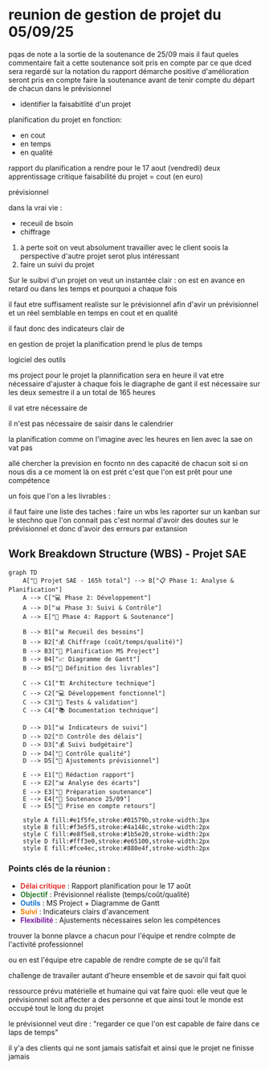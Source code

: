 # reunion de gestion de projet du 05/09/25

pqas de  note a la sortie de la soutenance de 25/09 mais il faut queles commentaire fait a cette soutenance soit pris en compte par ce que dced sera regardé sur la notation du rapport 
démarche positive d'amélioration seront pris en compte faire la soutenance avant de 
tenir compte du départ de chacun dans le prévisionnel 
- identifier la faisabitlité d'un projet 

planification du projet en fonction: 
- en cout 
- en temps 
- en qualité 

rapport du planification a rendre pour le 17 aout (vendredi)
deux apprentissage critique 
faisabilité du projet = cout (en euro)

prévisionnel 

dans la vrai vie : 
- receuil de bsoin 
- chiffrage 
1. à perte soit on veut absolument travailler avec le client soois la perspective d'autre projet serot plus intéressant 
2. faire un suivi du projet 

Sur le suibvi d'un projet on veut un instantée clair : 
on est en avance en retard ou dans les temps et pourquoi a chaque fois 

il faut etre suffisament realiste sur le prévisionnel afin d'avir un prévisionnel et un réel semblable 
 en temps en cout et en qualité 

 il faut donc des indicateurs clair de 

 en gestion de projet la planification prend le plus de temps 

 logiciel des outils 

 ms project pour le projet 
la plannification sera en heure 
il vat etre nécessaire d'ajuster à chaque fois le diagraphe de gant 
il est nécessaire 
sur les deux semestre il a un total de 165 heures 

il vat etre nécessaire de 

il n'est pas nécessaire de saisir dans le calendrier 

la planification comme on l'imagine avec les heures en lien avec la sae on vat pas 

allé chercher la prevision en focnto nn des capacité de chacun soit si on nous dis a ce moment là on est prét c'est que l'on est prêt pour une compétence

un fois que l'on a les livrables : 







il faut faire une liste des taches :
faire un wbs 
les raporter sur un kanban 
sur le stechno que l'on connait pas c'est normal d'avoir des doutes sur le prévisionnel et donc d'avoir des erreurs par extansion 

## Work Breakdown Structure (WBS) - Projet SAE

```mermaid
graph TD
    A["🎯 Projet SAE - 165h total"] --> B["📋 Phase 1: Analyse & Planification"]
    A --> C["💻 Phase 2: Développement"]
    A --> D["📊 Phase 3: Suivi & Contrôle"]
    A --> E["📝 Phase 4: Rapport & Soutenance"]
    
    B --> B1["📊 Recueil des besoins"]
    B --> B2["💰 Chiffrage (coût/temps/qualité)"]
    B --> B3["📅 Planification MS Project"]
    B --> B4["📈 Diagramme de Gantt"]
    B --> B5["🎯 Définition des livrables"]
    
    C --> C1["🏗️ Architecture technique"]
    C --> C2["💻 Développement fonctionnel"]
    C --> C3["🧪 Tests & validation"]
    C --> C4["📚 Documentation technique"]
    
    D --> D1["📊 Indicateurs de suivi"]
    D --> D2["⏰ Contrôle des délais"]
    D --> D3["💰 Suivi budgétaire"]
    D --> D4["🎯 Contrôle qualité"]
    D --> D5["🔄 Ajustements prévisionnel"]
    
    E --> E1["📝 Rédaction rapport"]
    E --> E2["📊 Analyse des écarts"]
    E --> E3["🎤 Préparation soutenance"]
    E --> E4["📅 Soutenance 25/09"]
    E --> E5["🔄 Prise en compte retours"]
    
    style A fill:#e1f5fe,stroke:#01579b,stroke-width:3px
    style B fill:#f3e5f5,stroke:#4a148c,stroke-width:2px
    style C fill:#e8f5e8,stroke:#1b5e20,stroke-width:2px
    style D fill:#fff3e0,stroke:#e65100,stroke-width:2px
    style E fill:#fce4ec,stroke:#880e4f,stroke-width:2px
```

### Points clés de la réunion :
- **<span style="color:#e53935">Délai critique</span>** : Rapport planification pour le 17 août
- **<span style="color:#2e7d32">Objectif</span>** : Prévisionnel réaliste (temps/coût/qualité)
- **<span style="color:#1976d2">Outils</span>** : MS Project + Diagramme de Gantt
- **<span style="color:#f57c00">Suivi</span>** : Indicateurs clairs d'avancement
- **<span style="color:#7b1fa2">Flexibilité</span>** : Ajustements nécessaires selon les compétences

trouver la bonne plavce a chacun pour l'équipe et rendre colmpte de l'activité professionnel 

ou en est l'équipe etre capable de rendre compte de se qu'il fait 

challenge de travailer autant d'heure ensemble et de savoir qui fait quoi 

ressource prévu matérielle et humaine 
qui vat faire quoi: elle veut que le prévisionnel soit affecter a des personne et que ainsi tout le monde est occupé tout le long du projet 

le prévisionnel veut dire : "regarder ce que l'on est capable de faire dans ce laps de temps"

il y'a des clients qui ne sont jamais satisfait et ainsi que le projet ne finisse jamais 
 